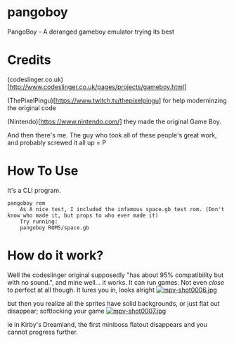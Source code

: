 # pangoboy
 PangoBoy - A deranged gameboy emulator trying its best

# Credits

(codeslinger.co.uk)[http://www.codeslinger.co.uk/pages/projects/gameboy.html]

(ThePixelPingu)[https://www.twitch.tv/thepixelpingu] for help moderninzing the original code

(Nintendo)[https://www.nintendo.com/] they made the original Game Boy.

And then there's me. The guy who took all of these people's great work, and probably screwed it all up = P 

# How To Use

It's a CLI program.

```
pangoboy rom
    As A nice test, I included the infamous space.gb test rom. (Don't know who made it, but props to who ever made it)
    Try running:
    pangoboy ROMS/space.gb
```

# How do it work?

Well the codeslinger original supposedly "has about 95% compatibility but with no sound.", and mine well... it works. It can run games. Not even *close* to perfect at all though.
It lures you in, looks alright
[![mpv-shot0006.jpg](https://i.postimg.cc/d0ddF5wQ/mpv-shot0006.jpg)](https://postimg.cc/jWxCQQDB)

but then you realize all the sprites have solid backgrounds, or just flat out disappear; softlocking your game
[![mpv-shot0007.jpg](https://i.postimg.cc/MTSBp1p7/mpv-shot0007.jpg)](https://postimg.cc/mcmkdzMk)

ie in Kirby's Dreamland, the first miniboss flatout disappears and you cannot progress further.
